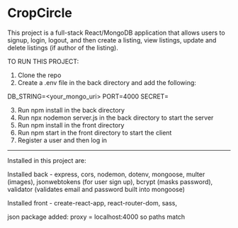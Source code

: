 # CropCircle

This project is a full-stack React/MongoDB application that allows users to signup, login, logout, and then create a listing, view listings, update and delete listings (if author of the listing).

TO RUN THIS PROJECT:

1. Clone the repo
2. Create a .env file in the back directory and add the following:

DB_STRING=<your_mongo_uri>
PORT=4000
SECRET=<your-strong-password>

3. Run npm install in the back directory
4. Run npx nodemon server.js in the back directory to start the server
5. Run npm install in the front directory
6. Run npm start in the front directory to start the client
7. Register a user and then log in


-------------------------------------------------------------------------------------------------

Installed in this project are:

Installed back - express, cors, nodemon, dotenv, mongoose, multer (images), jsonwebtokens (for user sign up), bcrypt (masks password), validator (validates email and password built into mongoose)


Installed front - create-react-app, react-router-dom, sass,  

json package added: proxy = localhost:4000 so paths match


